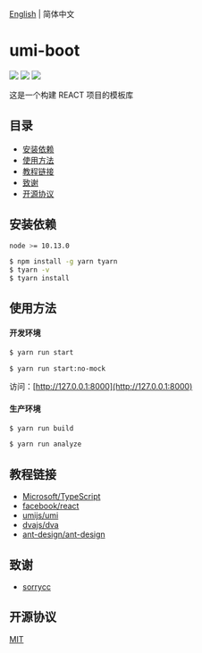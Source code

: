 [English](./README.md) | 简体中文

# umi-boot

[![](https://img.shields.io/badge/umi-3.1.4-ff69b4.svg?style=flat-square)](https://github.com/umijs/umi)
[![](https://img.shields.io/badge/react-16.12.0-brightgreen.svg?style=flat-square)](https://github.com/facebook/react)
[![](https://img.shields.io/dub/l/vibe-d.svg?style=flat-square)](https://tldrlegal.com/license/mit-license)

这是一个构建 REACT 项目的模板库

目录
-------

* [安装依赖](#安装依赖)
* [使用方法](#使用方法)
* [教程链接](#教程链接)
* [致谢](#致谢)
* [开源协议](#开源协议)

安装依赖
-------

```bash
node >= 10.13.0
```

```bash
$ npm install -g yarn tyarn
$ tyarn -v
$ tyarn install
```

使用方法
-------

#### 开发环境

```bash
$ yarn run start
```

```bash
$ yarn run start:no-mock
```

访问：[http://127.0.0.1:8000](http://127.0.0.1:8000)

#### 生产环境

```bash
$ yarn run build
```

```bash
$ yarn run analyze
```

教程链接
-------

* [Microsoft/TypeScript](https://github.com/Microsoft/TypeScript)
* [facebook/react](https://github.com/facebook/react)
* [umijs/umi](https://github.com/umijs/umi)
* [dvajs/dva](https://github.com/dvajs/dva)
* [ant-design/ant-design](https://github.com/ant-design/ant-design)

致谢
-------
* [sorrycc](https://github.com/sorrycc)

开源协议
-------

[MIT](https://tldrlegal.com/license/mit-license)
